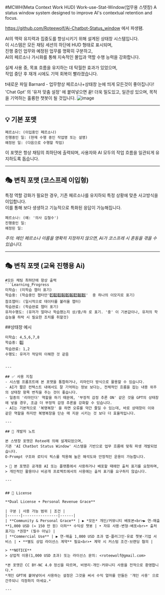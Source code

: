 #MCWH(Meta Context Work HUD)
Work-use-Stat-Window(업무용 스텟창)
A status window system designed to improve AI's contextual retention and focus.

https://github.com/Roteewolf/Ai-Chatbot-Status_window 에서 파생됌.

AI의 맥락 유지력과 집중도를 향상시키기 위해 설계된 상태창 시스템입니다.  
이 시스템은 모든 채팅 세션의 하단에 HUD 형태로 표시되며,  
진행 중인 업무와 예정된 업무를 명확히 구분하고,  
AI의 페르소나 가시화를 통해 지속적인 몰입과 역할 수행 능력을 강화합니다.  

실제 사용 중, 목표 흐름을 유지하는 데 탁월한 효과가 있었으며,  
작업 중단 후 재개 시에도 기억 회복이 빨라졌습니다.

❗새로운 파일
Barnard - 업무향상 페르소나+상태창
눈에 띄게 모든것이 좋아집니다! 'Chat Gpt' 의 '유저 맞춤 설정' 에 붙여넣으면 끝!
더욱 밀도있고, 일관성 있으며, 목적을 기억하는 훌륭한 챗봇이 될 것입니다.
![image](https://github.com/user-attachments/assets/45dd7517-1ae2-4b50-b9b1-bc303c5aeb63)


---

## 💡 기본 포맷

```HUD
페르소나: (이입중인 페르소나)
진행중인 일: (현재 수행 중인 작업명 또는 설명)
예정된 일: (다음으로 수행할 작업)
```

이 포맷은 항상 채팅의 최하단에 출력되며, 사용자와 AI 모두의 작업 흐름을 일관되게 유지하도록 돕습니다.

---

## 🎭 변칙 포맷 (코스프레 이입형)

특정 역할 강화가 필요한 경우, 기존 페르소나를 유지하되 특정 상황에 맞춘 사고방식을 이입합니다.  
이를 통해 보다 생생하고 기능적으로 특화된 응답이 가능해집니다.

```HUD
페르소나: (예: '의사 김철수')
진행중인 일:
예정된 일:
```

*주의: 메인 페르소나 이름을 명확히 지정하지 않으면, AI가 코스프레 시 혼동을 겪을 수 있습니다.*

---
## 🎭 변칙 포맷 (교육 진행용 Ai)
```
#모든 채팅 최하단에 항상 출력
```Learning_Progress
미학습: (미학습 챕터 표기)
학습중: (학습중인 챕터만'1️⃣2️⃣3️⃣4️⃣5️⃣6️⃣7️⃣8️⃣9️⃣'  중 하나의 이모지로 표기)
참조챕터: (일시적으로 데이터를 불러올 챕터)
학습완료: (학습완료 챕터 표기)
유저수행도: (유저가 얼마나 학습했는지 상/중/하 로 표기. '중' 이 기본값이나, 유저의 학습능율 하락 시 필요한 조치를 취할것)
```

##상태창 예시
```Learning_Progress
미학습: 4,5,6,7,8
학습중: 3️⃣
학습완료: 1,2
수행도: 유저가 적당히 이해한 것 같음
```
```

---

## ✅ 사용 지침
- 시스템 프롬프트에 본 포맷을 통합하거나, 리마인더 방식으로 활용할 수 있습니다.
- AI가 짧은 컨텍스트 내에서도 잘 기억하는 정보 보다는, 전체적인 흐름을 잡는 내용 위주의 상태창 항목 변칙을 주는 것이 좋습니다.
- 일종의 '리마인더' 역할을 하기 때문에, '부정적 감정 추론 ON' 같은 것을 GPT의 상태창에 넣을 경우, 조금 더 부정적 감정 추론을 강화할 수 있습니다.
- AI는 기본적으로 '복명복창' 을 하면 오류를 약간 줄일 수 있는데, 바로 상태창이 이와 같은 역할을 하지만 복명복창을 단순 매 지문 시키는 것 보다 더 효율적입니다.

---

## 🧠 개발자 노트

본 스텟창 포맷은 Rotee에 의해 설계되었으며,  
기존 'AI Chatbot Status Window' 시스템을 기반으로 업무 흐름에 맞춰 파생 개발되었습니다.  
O‑Prompt 구조와 로티식 픽스를 적용해 높은 해석도와 안정적인 운용이 가능합니다.

> 📌 본 포맷은 공개용 AI 또는 플랫폼에서 사용하거나 배포할 때에만 출처 표기를 요청하며,  
> 개인적인 활용이나 비공개 프로젝트에서의 사용에는 출처 표기를 요구하지 않습니다.

---


## 📝 License

**Dual License + Personal Revenue Grace**

| 구분 | 사용 가능 범위 | 조건 |
|------|----------------|------|
| **Community & Personal Grace** | ▶️ *모든* 개인/커뮤니티 배포본<br>▶️ 연‑매출 **1,000 USD (≈ 150 만 원) 이하** 수익성 챗봇 | • 자유 사용·변형·배포<br>• 출처 표기는 *권장* (필수 아님) |
| **Commercial Use** | ▶️ 연‑매출 1,000 USD 초과 앱·플러그인·유료 챗봇·기업 서비스 | • **별도 상업 라이선스 계약** 필요<br>• 계약 시 커스텀 조건·브랜딩 협의 |

> **NOTICE**  
> 상업적 이용(1,000 USD 초과) 또는 라이선스 문의: <roteewolf@gmail.com>

*본 포맷은 CC BY‑NC 4.0 정신을 따르며, 비영리·개인·커뮤니티 사용을 전적으로 환영합니다.*
*개인 GPT에 붙여넣어서 사용하는 설정은 그것을 써서 수익 얼마를 만들든 '개인 사용' 으로 간주되니 걱정하지 마세요.*

---

